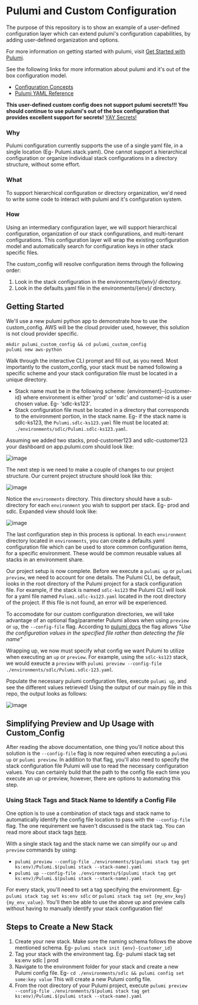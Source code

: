# Pulumi and Custom Configuration
The purpose of this repository is to show an example of a user-defined configuration layer which can extend pulumi's configuration capabilities, by adding user-defined organization and options.

For more information on getting started with pulumi, visit [Get Started with Pulumi](https://www.pulumi.com/docs/get-started/).

See the following links for more information about pulumi and it's out of the box configuration model.
- [Configuration Concepts](https://www.pulumi.com/docs/intro/concepts/config/)
- [Pulumi YAML Reference](https://www.pulumi.com/docs/reference/pulumi-yaml/)

**This user-defined custom config does not support pulumi secrets!!! You should continue to use pulumi's out of the box configuration that provides excellent support for secrets!**
[YAY Secrets!](https://www.pulumi.com/docs/intro/concepts/secrets/)

### Why
Pulumi configuration currently supports the use of a single yaml file, in a single location (Eg- Pulumi.stack.yaml). One cannot support a hierarchical configuration or organize individual stack configurations in a directory structure, without some effort.

### What
To support hierarchical configuration or directory organization, we'd need to write some code to interact with pulumi and it's configuration system.

### How
Using an intermediary configuration layer, we will support hierarchical configuration, organization of our stack configuratiions, and multi-tenant configurations. This configuration layer will wrap the existing configuration model and automatically search for configuration keys in other stack specific files.

The custom_config will resolve configuration items through the following order:
1. Look in the stack configuration in the environments/{env}/ directory.
2. Look in the defaults.yaml file in the environments/{env}/ directory.

## Getting Started
We'll use a new pulumi python app to demonstrate how to use the custom_config. AWS will be the cloud provider used, however, this solution is not cloud provider specific.

```mkdir pulumi_custom_config && cd pulumi_custom_config```  
```pulumi new aws-python```  

Walk through the interactive CLI prompt and fill out, as you need. Most importantly to the custom_config, your stack must be named following a specific scheme and your stack configuration file must be located in a unique directory. 
- Stack name must be in the following scheme: {environment}-{customer-id} where environment is either 'prod' or 'sdlc' and customer-id is a user chosen value. Eg- 'sdlc-ks123'.
- Stack configuration file must be located in a directory that corresponds to the environment portion, in the stack name. Eg- if the stack name is sdlc-ks123, the `Pulumi.sdlc-ks123.yaml` file must be located at: `./environments/sdlc/Pulumi.sdlc-ks123.yaml`.

Assuming we added two stacks, prod-customer123 and sdlc-customer123 your dashboard on app.pulumi.com should look like:

![image](https://user-images.githubusercontent.com/25461821/128745949-62c144bb-4548-49d0-8d16-eab440f2be8b.png)

The next step is we need to make a couple of changes to our project structure. Our current project structure should look like this:

![image](https://user-images.githubusercontent.com/25461821/128745809-9435fabb-bf4d-41b8-b84c-853c28ab38af.png)

Notice the `environments` directory. This directory should have a sub-directory for each `environment` you wish to support per stack. Eg- prod and sdlc. Expanded view should look like:

![image](https://user-images.githubusercontent.com/25461821/128746148-7c2ef4dd-325d-41d7-9567-6dc04e1961ee.png)

The last configuration step in this process is optional. In each `environment` directory located in `environments`, you can create a defaults.yaml configuration file which can be used to store common configuration items, for a specific environment. These would be common reusable values all stacks in an environment share.

Our project setup is now complete. Before we execute a `pulumi up` or `pulumi preview`, we need to account for one details. The Pulumi CLI, be default, looks in the root directory of the Pulumi project for a stack configuration file. For example, if the stack is named `sdlc-ks123` the Pulumi CLI will look for a yaml file named `Pulumi.sdlc-ks123.yaml` located in the root directory of the project. If this file is not found, an error will be experienced.

To accomodate for our custom configuration directories, we will take advantage of an optional flag/parameter Pulumi allows when using `preview` or `up`, the `--config-file` flag. According to [pulumi docs](https://www.pulumi.com/docs/reference/cli/pulumi_preview/) the flag allows _"Use the configuration values in the specified file rather than detecting the file name"_

Wrapping up, we now must specify what config we want Pulumi to utilize when executing an `up` or `preview`. For example, using the `sdlc-ks123` stack, we would exeucte a `preview` with `pulumi preview --config-file ./environments/sdlc/Pulumi.sdlc-123.yaml`.

Populate the necessary pulumi configuration files, execute ```pulumi up```, and see the different values retrieved! Using the output of our main.py file in this repo, the output looks as follows:

![image](https://user-images.githubusercontent.com/25461821/128747536-89f5ac73-f02d-4ff6-9958-0e884a056361.png)

## Simplifying Preview and Up Usage with Custom_Config
After reading the above documentation, one thing you'll notice about this solution is the `--config-file` flag is now required when executing a `pulumi up` or `pulumi preview`. In addition to that flag, you'll also need to specify the stack configuration file Pulumi will use to read the necessary configuration values. You can certainly build that the path to the config file each time you execute an up or preview, however,  there are options to automating this step.

### Using Stack Tags and Stack Name to Identify a Config File
One option is to use a combination of stack tags and stack name to automatically identify the config file location to pass with the `--config-file` flag. The one requirement we haven't discussed is the stack tag. You can read more about stack tags [here](https://www.pulumi.com/docs/reference/cli/pulumi_stack_tag/).  

With a single stack tag and the stack name we can simplify our `up` and `preview` commands by using:
- `pulumi preview --config-file ./environments/$(pulumi stack tag get ks:env)/Pulumi.$(pulumi stack --stack-name).yaml`
- `pulumi up --config-file ./environments/$(pulumi stack tag get ks:env)/Pulumi.$(pulumi stack --stack-name).yaml`

For every stack, you'll need to set a tag specifying the environment. Eg- `pulumi stack tag set ks:env sdlc` or `pulumi stack tag set {my_env_key} {my_env_value}`. You'll then be able to use the above up and preview calls without having to manually identify your stack configuration file! 

## Steps to Create a New Stack
1. Create your new stack. Make sure the naming schema follows the above mentioned schema. Eg- `pulumi stack init {env}-{customer_id}`
2. Tag your stack with the environment tag. Eg- pulumi stack tag set ks:env sdlc | prod
3. Navigate to the environment folder for your stack and create a new Pulumi config file. Eg- `cd ./environments/sdlc && pulumi config set some:key value` This will create a new Pulumi config file.
4. From the root directory of your Pulumi project, execute `pulumi preview --config-file ./environments/$(pulumi stack tag get ks:env)/Pulumi.$(pulumi stack --stack-name).yaml`
